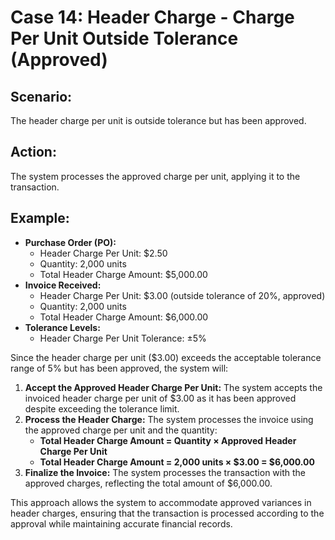 # Case 14: Header Charge - Charge Per Unit Outside Tolerance (Approved)

## Scenario:

The header charge per unit is outside tolerance but has been approved.

## Action:

The system processes the approved charge per unit, applying it to the transaction.

## Example:

* **Purchase Order (PO):**
  * Header Charge Per Unit: $2.50
  * Quantity: 2,000 units
  * Total Header Charge Amount: $5,000.00
* **Invoice Received:**
  * Header Charge Per Unit: $3.00 (outside tolerance of 20%, approved)
  * Quantity: 2,000 units
  * Total Header Charge Amount: $6,000.00
* **Tolerance Levels:**
  * Header Charge Per Unit Tolerance: ±5%

Since the header charge per unit ($3.00) exceeds the acceptable tolerance range of 5% but has been approved, the system will:

1. **Accept the Approved Header Charge Per Unit:** The system accepts the invoiced header charge per unit of $3.00 as it has been approved despite exceeding the tolerance limit.
2. **Process the Header Charge:** The system processes the invoice using the approved charge per unit and the quantity:
   * **Total Header Charge Amount = Quantity × Approved Header Charge Per Unit**
   * **Total Header Charge Amount = 2,000 units × $3.00 = $6,000.00**
3. **Finalize the Invoice:** The system processes the transaction with the approved charges, reflecting the total amount of $6,000.00.

This approach allows the system to accommodate approved variances in header charges, ensuring that the transaction is processed according to the approval while maintaining accurate financial records.
